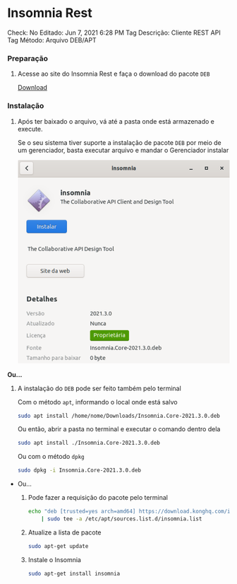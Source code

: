 # Insomnia Rest

Check: No
Editado: Jun 7, 2021 6:28 PM
Tag Descrição: Cliente REST API
Tag Método: Arquivo DEB/APT

### Preparação

1. Acesse ao site do Insomnia Rest e faça o download do pacote `DEB`

    [Download](https://insomnia.rest/download)

### Instalação

1. Após ter baixado o arquivo, vá até a pasta onde está armazenado e execute.

    Se o seu sistema tiver suporte a instalação de pacote `DEB` por meio de um gerenciador, basta executar arquivo e mandar o Gerenciador instalar

    ![Insomnia%20Rest/Untitled.png](Insomnia%20Rest/Untitled.png)

**Ou...**

1. A instalação do `DEB` pode ser feito também pelo terminal

    Com o método `apt`, informando o local onde está salvo

    ```bash
    sudo apt install /home/nome/Downloads/Insomnia.Core-2021.3.0.deb
    ```

    Ou então, abrir a pasta no terminal e executar o comando dentro dela

    ```bash
    sudo apt install ./Insomnia.Core-2021.3.0.deb
    ```

    Ou com o método `dpkg`

    ```bash
    sudo dpkg -i Insomnia.Core-2021.3.0.deb
    ```

- Ou...
    1. Pode fazer a requisição do pacote pelo terminal

        ```bash
        echo "deb [trusted=yes arch=amd64] https://download.konghq.com/insomnia-ubuntu/ default all" \
            | sudo tee -a /etc/apt/sources.list.d/insomnia.list
        ```

    2. Atualize a lista de pacote

        ```bash
        sudo apt-get update
        ```

    3. Instale o Insomnia

        ```bash
        sudo apt-get install insomnia
        ```